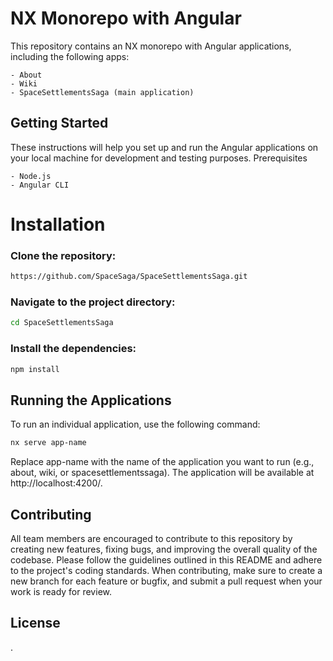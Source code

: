 # NX Monorepo with Angular
This repository contains an NX monorepo with Angular applications, including the following apps:

    - About
    - Wiki
    - SpaceSettlementsSaga (main application)

## Getting Started
These instructions will help you set up and run the Angular applications on your local machine for development and testing purposes.
Prerequisites

    - Node.js
    - Angular CLI

# Installation

### Clone the repository:

```bash
https://github.com/SpaceSaga/SpaceSettlementsSaga.git
```
### Navigate to the project directory:

```bash
cd SpaceSettlementsSaga
```

### Install the dependencies:

```bash
npm install
```

## Running the Applications

To run an individual application, use the following command:

```bash
nx serve app-name
```

Replace app-name with the name of the application you want to run (e.g., about, wiki, or spacesettlementssaga). The application will be available at http://localhost:4200/.

## Contributing

All team members are encouraged to contribute to this repository by creating new features, fixing bugs, and improving the overall quality of the codebase. Please follow the guidelines outlined in this README and adhere to the project's coding standards. When contributing, make sure to create a new branch for each feature or bugfix, and submit a pull request when your work is ready for review.

## License
.
